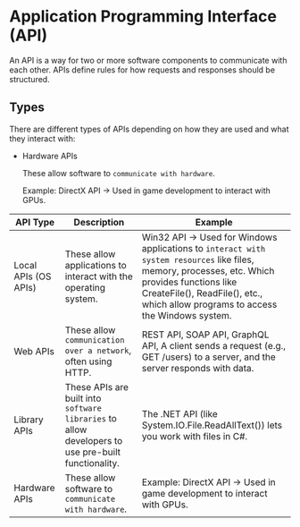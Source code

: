 # Application Programming Interface (API)
An API is a way for two or more software components to communicate with each other.
APIs define rules for how requests and responses should be structured.

## Types
There are different types of APIs depending on how they are used and what they interact with:

- Hardware APIs

    These allow software to `communicate with hardware`.

    Example: DirectX API → Used in game development to interact with GPUs.

| API Type | Description | Example |
|-|-|-|
| Local APIs (OS APIs) | These allow applications to interact with the operating system. | Win32 API → Used for Windows applications to `interact with system resources` like files, memory, processes, etc. Which provides functions like CreateFile(), ReadFile(), etc., which allow programs to access the Windows system. |
| Web APIs | These allow `communication over a network`, often using HTTP. | REST API, SOAP API, GraphQL API, A client sends a request (e.g., GET /users) to a server, and the server responds with data. |
| Library APIs | These APIs are built into `software libraries` to allow developers to use pre-built functionality. | The .NET API (like System.IO.File.ReadAllText()) lets you work with files in C#. |
| Hardware APIs | These allow software to `communicate with hardware`. | Example: DirectX API → Used in game development to interact with GPUs. |